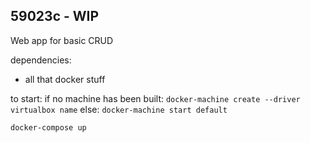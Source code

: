 ## 59023c - WIP
Web app for basic CRUD

dependencies:

* all that docker stuff  

to start:
if no machine has been built: `docker-machine create --driver virtualbox name`
else: `docker-machine start default`  

`docker-compose up`
